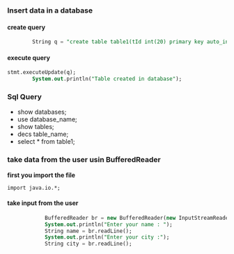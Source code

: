 ### Insert data in a database
#### create query 
```sql
		String q = "create table table1(tId int(20) primary key auto_increment, tName varchar(200) not null, tCity varchar(400))";
```
#### execute query
```sql
stmt.executeUpdate(q);
		System.out.println("Table created in database");
```

### Sql Query
* show databases;
* use database_name;
* show tables;
* decs table_name;
* select * from table1;

### take data from the user usin BufferedReader

**first you import the file**
```
import java.io.*;
```
#### take input from the user

```sql
            BufferedReader br = new BufferedReader(new InputStreamReader(System.in));
            System.out.println("Enter your name : ");
            String name = br.readLine();
			System.out.println("Enter your city :");
			String city = br.readLine();
```
